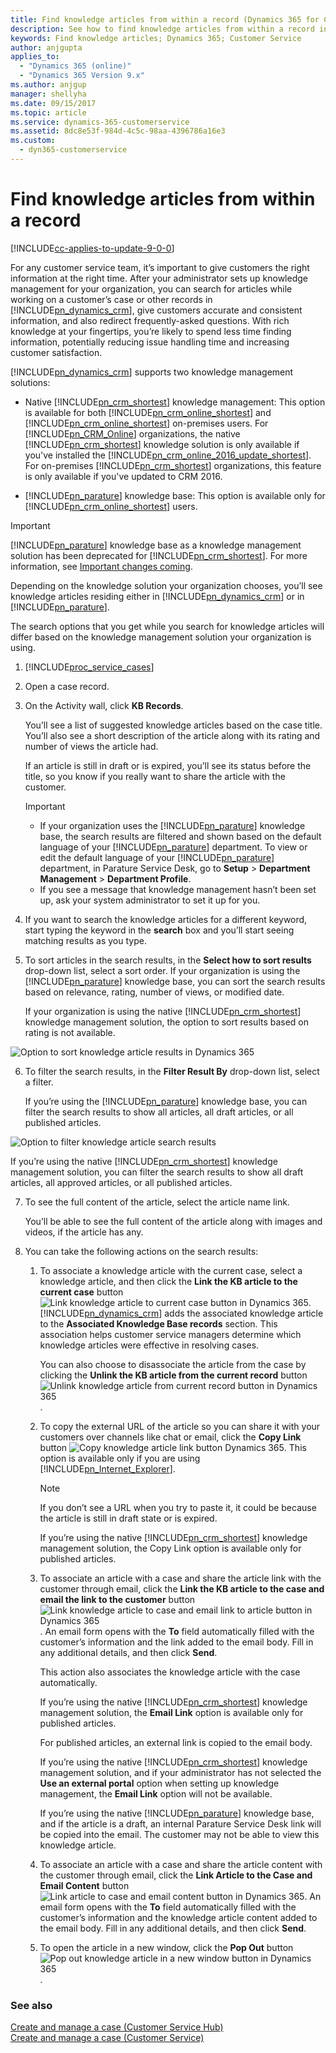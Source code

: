 ```yaml
---
title: Find knowledge articles from within a record (Dynamics 365 for Customer Service) | MicrosoftDocs
description: See how to find knowledge articles from within a record in Dynamics 365 for Customer Service
keywords: Find knowledge articles; Dynamics 365; Customer Service
author: anjgupta
applies_to: 
  - "Dynamics 365 (online)"
  - "Dynamics 365 Version 9.x"
ms.author: anjgup
manager: shellyha
ms.date: 09/15/2017
ms.topic: article
ms.service: dynamics-365-customerservice
ms.assetid: 8dc8e53f-984d-4c5c-98aa-4396786a16e3
ms.custom:
  - dyn365-customerservice
---
```


# Find knowledge articles from within a record

[!INCLUDE[cc-applies-to-update-9-0-0](../includes/cc_applies_to_update_9_0_0.md)]

For any customer service team, it’s important to give customers the right information at the right time. After your administrator sets up knowledge management for your organization, you can search for articles while working on a customer’s case or other records in [!INCLUDE[pn_dynamics_crm](../includes/pn-dynamics-crm.md)], give customers accurate and consistent information, and also redirect frequently-asked questions. With rich knowledge at your fingertips, you’re likely to spend less time finding information, potentially reducing issue handling time and increasing customer satisfaction.  
  
 [!INCLUDE[pn_dynamics_crm](../includes/pn-dynamics-crm.md)] supports two knowledge management solutions:  
  
-   Native [!INCLUDE[pn_crm_shortest](../includes/pn-crm-shortest.md)] knowledge management: This option is available for both [!INCLUDE[pn_crm_online_shortest](../includes/pn-crm-online-shortest.md)] and [!INCLUDE[pn_crm_online_shortest](../includes/pn-crm-online-shortest.md)] on-premises users. For [!INCLUDE[pn_CRM_Online](../includes/pn-crm-online.md)] organizations, the native [!INCLUDE[pn_crm_shortest](../includes/pn-crm-shortest.md)] knowledge solution is only available if you've installed the [!INCLUDE[pn_crm_online_2016_update_shortest](../includes/pn-crm-online-2016-update-shortest.md)]. For on-premises [!INCLUDE[pn_crm_shortest](../includes/pn-crm-shortest.md)] organizations, this feature is only available if you've updated to CRM 2016.  
  
- [!INCLUDE[pn_parature](../includes/pn-parature.md)] knowledge base: This option is available only for [!INCLUDE[pn_crm_online_shortest](../includes/pn-crm-online-shortest.md)] users. <!--This feature was introduced in [!INCLUDE[pn_crm_online_2015_update_1_shortest](../includes/pn-crm-online-2015-update-1-shortest.md)].-->  
  
> [!IMPORTANT]
> [!INCLUDE[pn_parature](../includes/pn-parature.md)] knowledge base as a knowledge management solution has been deprecated for [!INCLUDE[pn_crm_shortest](../includes/pn-crm-shortest.md)]. For more information, see [Important changes coming](https://docs.microsoft.com/en-us/dynamics365/get-started/whats-new/customer-engagement/important-changes-coming).
  
 Depending on the knowledge solution your organization chooses, you’ll see knowledge articles residing either in [!INCLUDE[pn_dynamics_crm](../includes/pn-dynamics-crm.md)] or in [!INCLUDE[pn_parature](../includes/pn-parature.md)].  
  
 The search options that you get while you search for knowledge articles will differ based on the knowledge management solution your organization is using.  
  
1. [!INCLUDE[proc_service_cases](../includes/proc-service-cases.md)]  
  
2.  Open a case record.  
  
3.  On the Activity wall, click **KB Records**.  
  
     You’ll see a list of suggested knowledge articles based on the case title. You’ll also see a short description of the article along with its rating and number of views the article had.  
  
     If an article is still in draft or is expired, you’ll see its status before the title, so you know if you really want to share the article with the customer.  
  
    > [!IMPORTANT]
    > - If your organization uses the [!INCLUDE[pn_parature](../includes/pn-parature.md)] knowledge base, the search results are filtered and shown based on the default language of your [!INCLUDE[pn_parature](../includes/pn-parature.md)] department. To view or edit the default language of your [!INCLUDE[pn_parature](../includes/pn-parature.md)] department, in Parature Service Desk, go to **Setup** > **Department Management** > **Department Profile**.  
    > - If you see a message that knowledge management hasn’t been set up, ask your system administrator to set it up for you.  
  
4.  If you want to search the knowledge articles for a different keyword, start typing the keyword in the **search** box and you’ll start seeing matching results as you type.  
  
5.  To sort articles in the search results, in the **Select how to sort results** drop-down list, select a sort order. If your organization is using the [!INCLUDE[pn_parature](../includes/pn-parature.md)] knowledge base, you can sort the search results based on relevance, rating, number of views, or modified date.  
  
     If your organization is using the native [!INCLUDE[pn_crm_shortest](../includes/pn-crm-shortest.md)] knowledge management solution, the option to sort results based on rating is not available.  
  
 ![Option to sort knowledge article results in Dynamics 365](../customer-service/media/sort-article-search-results.png "Option to sort knowledge article results in Dynamics 365")  
  
6.  To filter the search results, in the **Filter Result By** drop-down list, select a filter.  
  
     If you’re using the [!INCLUDE[pn_parature](../includes/pn-parature.md)] knowledge base, you can filter the search results to show all articles, all draft articles, or all published articles.  
  
 ![Option to filter knowledge article search results](../customer-service/media/filter-article-search-results.png "Option to filter knowledge article search results")  
  
   If you’re using the native [!INCLUDE[pn_crm_shortest](../includes/pn-crm-shortest.md)] knowledge management solution, you can filter the search results to show all draft articles, all approved articles, or all published articles.  
  
7.  To see the full content of the article, select the article name link.  
  
     You’ll be able to see the full content of the article along with images and videos, if the article has any.  
  
8.  You can take the following actions on the search results:  
  
    1.  To associate a knowledge article with the current case, select a knowledge article, and then click the **Link the KB article to the current case** button ![Link knowledge article to current case button in Dynamics 365](../customer-service/media/link-article-current-record.png "Link knowledge article to current case button in Dynamics 365"). [!INCLUDE[pn_dynamics_crm](../includes/pn-dynamics-crm.md)] adds the associated knowledge article to the **Associated Knowledge Base records** section. This association helps customer service managers determine which knowledge articles were effective in resolving cases.  
  
         You can also choose to disassociate the article from the case by clicking the **Unlink the KB article from the current record** button ![Unlink knowledge article from current record button in Dynamics 365](../customer-service/media/unlink-article.png "Unlink knowledge article from current record button in Dynamics 365").  
  
    2.  To copy the external URL of the article so you can share it with your customers over channels like chat or email, click the **Copy Link** button ![Copy knowledge article link button Dynamics 365](../customer-service/media/copy-link-button.png "Copy knowledge article link button Dynamics 365"). This option is available only if you are using [!INCLUDE[pn_Internet_Explorer](../includes/pn-internet-explorer.md)].  
  
        > [!NOTE]
        >  If you don’t see a URL when you try to paste it, it could be because the article is still in draft state or is expired.  
  
         If you’re using the native [!INCLUDE[pn_crm_shortest](../includes/pn-crm-shortest.md)] knowledge management solution, the Copy Link option is available only for published articles.  
  
    3.  To associate an article with a case and share the article link with the customer through email, click the **Link the KB article to the case and email the link to the customer** button ![Link knowledge article to case and email link to article button in Dynamics 365](../customer-service/media/email-article-link.png "Link knowledge article to case and email link to article button in Dynamics 365"). An email form opens with the **To** field automatically filled with the customer’s information and the link added to the email body. Fill in any additional details, and then click **Send**.  
  
         This action also associates the knowledge article with the case automatically.  
  
         If you’re using the native [!INCLUDE[pn_crm_shortest](../includes/pn-crm-shortest.md)] knowledge management solution, the **Email Link** option is available only for published articles.  
  
         For published articles, an external link is copied to the email body.  
  
         If you’re using the native [!INCLUDE[pn_crm_shortest](../includes/pn-crm-shortest.md)] knowledge management solution, and if your administrator has not selected the **Use an external portal** option when setting up knowledge management, the **Email Link** option will not be available.  
  
         If you’re using the native [!INCLUDE[pn_parature](../includes/pn-parature.md)] knowledge base, and if the article is a draft, an internal Parature Service Desk link will be copied into the email. The customer may not be able to view this knowledge article.  
  
    4.  To associate an article with a case and share the article content with the customer through email, click the **Link Article to the Case and Email Content** button ![Link article to case and email content button in Dynamics 365](../customer-service/media/v8-1-link-article-case-and-email-content.png "Link article to case and email content button in Dynamics 365"). An email form opens with the **To** field automatically filled with the customer’s information and the knowledge article content added to the email body. Fill in any additional details, and then click **Send**.  
  
    5.  To open the article in a new window, click the **Pop Out** button ![Pop out knowledge article in a new window button in Dynamics 365](../customer-service/media/pop-out-article.png "Pop out knowledge article in a new window button in Dynamics 365").  
  
### See also  
 [Create and manage a case (Customer Service Hub)](user-guide-customer-service-hub.md) <br>
 [Create and manage a case (Customer Service)](user-guide-customer-service.md)
